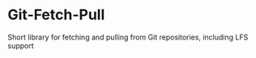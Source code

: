 # Git-Fetch-Pull
Short library for fetching and pulling from Git repositories, including LFS support
